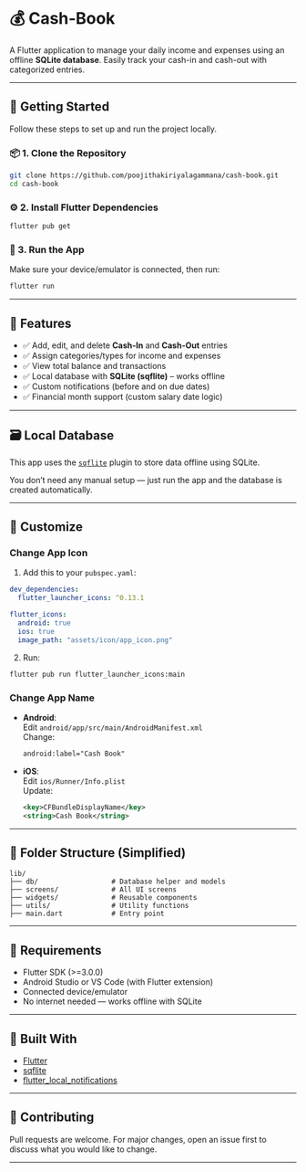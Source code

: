 # 💰 Cash‑Book

A Flutter application to manage your daily income and expenses using an offline **SQLite database**. Easily track your cash-in and cash-out with categorized entries.

---

## 🚀 Getting Started

Follow these steps to set up and run the project locally.

### 📦 1. Clone the Repository

```bash
git clone https://github.com/poojithakiriyalagammana/cash-book.git
cd cash-book
```

### ⚙️ 2. Install Flutter Dependencies

```bash
flutter pub get
```

### 📱 3. Run the App

Make sure your device/emulator is connected, then run:

```bash
flutter run
```

---

## 🧩 Features

- ✅ Add, edit, and delete **Cash-In** and **Cash-Out** entries
- ✅ Assign categories/types for income and expenses
- ✅ View total balance and transactions
- ✅ Local database with **SQLite (sqflite)** – works offline
- ✅ Custom notifications (before and on due dates)
- ✅ Financial month support (custom salary date logic)

---

## 🗃️ Local Database

This app uses the [`sqflite`](https://pub.dev/packages/sqflite) plugin to store data offline using SQLite.

You don’t need any manual setup — just run the app and the database is created automatically.

---

## 🎨 Customize

### Change App Icon

1. Add this to your `pubspec.yaml`:

```yaml
dev_dependencies:
  flutter_launcher_icons: ^0.13.1

flutter_icons:
  android: true
  ios: true
  image_path: "assets/icon/app_icon.png"
```

2. Run:
```bash
flutter pub run flutter_launcher_icons:main
```

### Change App Name

- **Android**:  
  Edit `android/app/src/main/AndroidManifest.xml`  
  Change:
  ```xml
  android:label="Cash Book"
  ```

- **iOS**:  
  Edit `ios/Runner/Info.plist`  
  Update:
  ```xml
  <key>CFBundleDisplayName</key>
  <string>Cash Book</string>
  ```

---

## 📂 Folder Structure (Simplified)

```
lib/
├── db/                  # Database helper and models
├── screens/             # All UI screens
├── widgets/             # Reusable components
├── utils/               # Utility functions
├── main.dart            # Entry point
```

---

## 📄 Requirements

- Flutter SDK (>=3.0.0)
- Android Studio or VS Code (with Flutter extension)
- Connected device/emulator
- No internet needed — works offline with SQLite

---

## 🔧 Built With

- [Flutter](https://flutter.dev/)
- [sqflite](https://pub.dev/packages/sqflite)
- [flutter_local_notifications](https://pub.dev/packages/flutter_local_notifications)

---


## 🤝 Contributing

Pull requests are welcome. For major changes, open an issue first to discuss what you would like to change.

---
